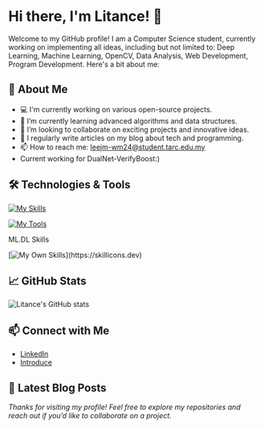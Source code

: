   # Hi there, I'm Litance! 👋

Welcome to my GitHub profile! I am a Computer Science student, currently working on implementing all ideas, including but not limited to: Deep Learning, Machine Learning, OpenCV, Data Analysis, Web Development, Program Development. Here's a bit about me:

## 🚀 About Me

- 💻 I'm currently working on various open-source projects.
- 🌱 I’m currently learning advanced algorithms and data structures.
- 👯 I’m looking to collaborate on exciting projects and innovative ideas.
- 📝 I regularly write articles on my blog about tech and programming.
- 📫 How to reach me: [leejm-wm24@student.tarc.edu.my](mailto:leejm-wm24@student.tarc.edu.my)
- Current working for DualNet-VerifyBoost:) 

## 🛠️ Technologies & Tools
[![My Skills](https://skillicons.dev/icons?i=js,html,css,cpp,python,java,mysql)](https://skillicons.dev)

[![My Tools](https://skillicons.dev/icons?i=anaconda,ubuntu,git,github,linux,pycharm,visualstudio,vscode)](https://skillicons.dev)

ML.DL Skills

[![My Own Skills](https://skillicons.dev/icons?i=matlab,opencv,pytorch,sklearn,tensorflow,)](https://skillicons.dev)

## 📈 GitHub Stats

![Litance's GitHub stats](https://github-readme-stats.vercel.app/api?username=litance&show_icons=true&theme=radical)

## 📫 Connect with Me

- [LinkedIn](www.linkedin.com/in/jia-ming-lee-5a34b033a)
- [Introduce](https://litance.me/)

## 📝 Latest Blog Posts

<!-- BLOG-POST-LIST:START -->
<!-- BLOG-POST-LIST:END -->

*Thanks for visiting my profile! Feel free to explore my repositories and reach out if you’d like to collaborate on a project.*
